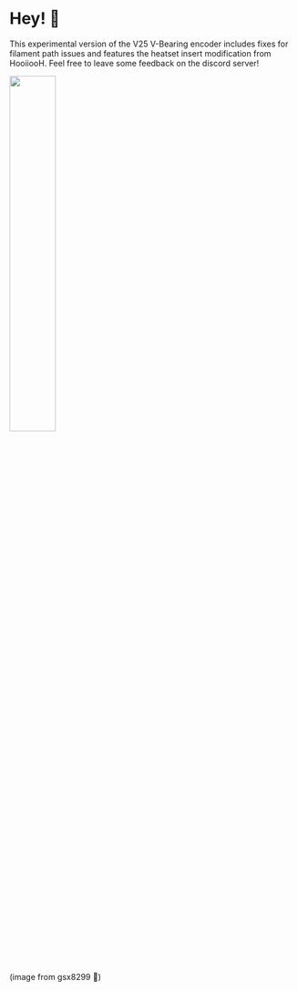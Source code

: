# Hey! 🥕

This experimental version of the V25 V-Bearing encoder includes fixes for filament path issues and features the heatset insert modification from HooiiooH. Feel free to leave some feedback on the discord server! 

 <img src="PLACEHOLDER" width=40% >

(image from gsx8299 🥕)